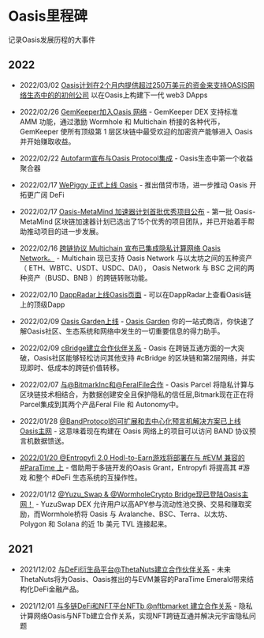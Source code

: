 # Oasis里程碑

记录Oasis发展历程的大事件

## 2022
- 2022/03/02 [Oasis计划在2个月内提供超过250万美元的资金来支持OASIS网络生态中的的初创公司](https://medium.com/oasis-protocol-project/weve-offered-more-than-2-5-758bfd726af)
以在Oasis上构建下一代 web3 DApps
- 2022/02/26 [GemKeeper加入Oasis 网络](https://medium.com/@OasisNetworkCN/gemkeeper%E5%8A%A0%E5%85%A5oasis-%E7%BD%91%E7%BB%9C-%E8%BF%9B%E4%B8%80%E6%AD%A5%E6%8E%A8%E5%8A%A8defi%E5%8F%91%E5%B1%95-366e5be84f66) - GemKeeper DEX 支持标准 AMM 功能，通过激励 Wormhole 和 Multichain 桥接的各种代币，GemKeeper 使所有顶级第 1 层区块链中最受欢迎的加密资产能够进入 Oasis 并开始赚取收益。
- 2022/02/22 [Autofarm宣布与Oasis Protocol集成](https://medium.com/autofarm-network/autofarm-integrates-with-oasis-protocol-d7b1369bc605) - Oasis生态中第一个收益聚合器

- 2022/02/17 [WePiggy 正式上线 Oasis](https://medium.com/@OasisNetworkCN/wepiggy-%E6%AD%A3%E5%BC%8F%E4%B8%8A%E7%BA%BF-oasis-%E6%8E%A8%E5%87%BA%E5%80%9F%E8%B4%B7%E5%B8%82%E5%9C%BA-%E8%BF%9B%E4%B8%80%E6%AD%A5%E6%8E%A8%E5%8A%A8-oasis-%E5%BC%80%E6%8B%93%E6%9B%B4%E5%B9%BF%E9%98%94-defi-1bbdec9f1278) - 推出借贷市场，进一步推动 Oasis 开拓更广阔 DeFi

- 2022/02/17 [Oasis-MetaMind 加速器计划首批优秀项目公布](https://medium.com/@OasisNetworkCN/oasis-metamind-%E5%8A%A0%E9%80%9F%E5%99%A8%E8%AE%A1%E5%88%92%E9%A6%96%E6%89%B9%E4%BC%98%E7%A7%80%E9%A1%B9%E7%9B%AE%E5%85%AC%E5%B8%83-d814a9a18d7d) - 第一批 Oasis-MetaMind 区块链加速器计划已选出了15个优秀的项目团队，并已开始着手帮助推动项目的进一步发展。

- 2022/02/16 [跨链协议 Multichain 宣布已集成隐私计算网络 Oasis Network。](https://twitter.com/OasisNetwork_CN/status/1493958265298092036) - Multichain 现已支持 Oasis Network 与以太坊之间的五种资产（ ETH、WBTC、USDT、USDC、DAI）， Oasis Network 与 BSC 之间的两种资产（BUSD、BNB ）的跨链转账功能。

- 2022/02/10 [DappRadar上线Oasis页面](https://twitter.com/OasisNetwork_CN/status/1491629826540654600) - 可以在DappRadar上查看Oasis链上的顶级Dapp

- 2022/02/09 [Oasis Garden上线](https://twitter.com/OasisProtocol/status/1491110616542871552) - [Oasis Garden](https://oasisrose.garden/) 你的一站式商店，你快速了解Oasis社区、生态系统和网络中发生的一切重要信息的得力助手。

- 2022/02/09 [cBridge建立合作伙伴关系](https://twitter.com/OasisNetwork_CN/status/1491240515760984064) - Oasis 在跨链互通方面的一大突破，Oasis社区能够轻松访问其他支持 #cBridge 的区块链和第2层网络，并实现即时、低成本的跨链价值转移。

- 2022/02/07 [与@BitmarkInc和@FeralFile合作](https://twitter.com/OasisNetwork_CN/status/1490700223223517189) - Oasis Parcel 将隐私计算与区块链技术相结合，为数据创建安全且保护隐私的信任层,Bitmark现在正在将 Parcel集成到其两个产品Feral File 和 Autonomy中。

- 2022/01/28 [@BandProtocol的可扩展和去中心化预言机解决方案已上线Oasis主网](https://twitter.com/OasisNetwork_CN/status/1487037217742622726) - 这意味着现在构建在 Oasis 网络上的项目可以访问 BAND 协议预言机数据馈送。

- [2022/01/20 @Entropyfi 2.0 Hodl-to-Earn游戏将部署在与 #EVM 兼容的 #ParaTime 上](https://twitter.com/OasisNetwork_CN/status/1484130762643308548) - 借助用于多链开发的Oasis Grant，Entropyfi 将提高其 #游戏 和整个 #DeFi 生态系统的互操作性。

- 2022/01/12 [@Yuzu_Swap & @WormholeCrypto Bridge现已登陆Oasis主网！](https://twitter.com/OasisNetwork_CN/status/1482307503308566533) - YuzuSwap DEX 允许用户以高APY参与流动性池交换、交易和赚取奖励，而Wormhole桥将 Oasis 与 Avalanche、BSC、Terra、以太坊、Polygon 和 Solana 的近 1b 美元 TVL 连接起来。

## 2021

- 2021/12/02 [与DeFi衍生品平台@ThetaNuts建立合作伙伴关系](https://twitter.com/OasisNetwork_CN/status/1469216249993658380) - 未来ThetaNuts将为Oasis、Oasis推出的与EVM兼容的ParaTime Emerald带来结构化DeFi金融产品。

- 2021/12/01 [与多链DeFi和NFT平台NFTb @nftbmarket 建立合作关系](https://twitter.com/OasisNetwork_CN/status/1466356099917832198) - 隐私计算网络Oasis与NFTb建立合作关系，实现NFT跨链互通并解决元宇宙隐私问题
